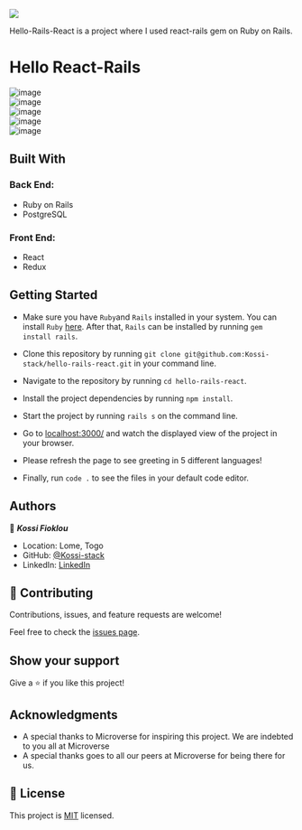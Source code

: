 ![](https://img.shields.io/badge/Microverse-blueviolet)

Hello-Rails-React is a project where I used react-rails gem on Ruby on Rails.

# Hello React-Rails
![image](https://user-images.githubusercontent.com/74506933/149950962-eee94b14-1d88-4e1a-9fa7-73170b0544f8.png) <br>
![image](https://user-images.githubusercontent.com/74506933/149951755-a214aa33-bb37-456a-8059-c28d7f064b6c.png)<br>
![image](https://user-images.githubusercontent.com/74506933/149951438-189f1423-61dd-44d6-8b47-5a6e76015ae1.png)<br>
![image](https://user-images.githubusercontent.com/74506933/149951512-16a81758-5a2f-44f1-883e-8d5fa34e3f09.png)<br>
![image](https://user-images.githubusercontent.com/74506933/149951600-ff6d9d96-3430-462f-9d7f-5a9b16a4f0c5.png)



## Built With

### Back End:
- Ruby on Rails
- PostgreSQL

### Front End:
- React
- Redux

## Getting Started

- Make sure you have `Ruby`and `Rails` installed in your system. You can install `Ruby` [here](https://www.ruby-lang.org/en/documentation/installation/). After that, `Rails` can be installed by running `gem install rails`.

- Clone this repository by running `git clone git@github.com:Kossi-stack/hello-rails-react.git` in your command line.

- Navigate to the repository by running `cd hello-rails-react`.

- Install the project dependencies by running `npm install`.

- Start the project by running `rails s` on the command line.

- Go to [localhost:3000/](http://localhost:3000/) and watch the displayed view of the project in your browser.

- Please refresh the page to see greeting in 5 different languages!

- Finally, run `code .` to see the files in your default code editor.

## Authors

👤 ***Kossi Fioklou***

- Location: Lome, Togo
- GitHub: [@Kossi-stack](https://github.com/kossi-stack)
- LinkedIn: [LinkedIn](https://www.linkedin.com/in/kossi-stack/)


## 🤝 Contributing

Contributions, issues, and feature requests are welcome!

Feel free to check the [issues page](https://github.com/Kossi-stack/hello-rails-react/issues).

## Show your support

Give a ⭐️ if you like this project!

## Acknowledgments

- A special thanks to Microverse for inspiring this project. We are indebted to you all at Microverse
- A special thanks goes to all our peers at Microverse for being there for us.

## 📝 License

This project is [MIT](./LICENSE) licensed.
